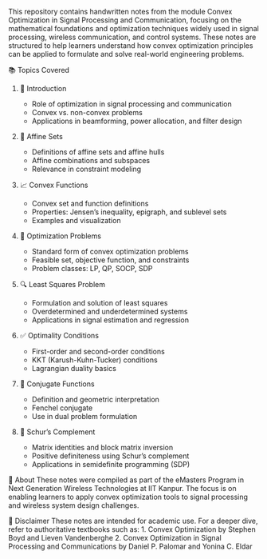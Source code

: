 This repository contains handwritten notes from the module Convex Optimization in Signal Processing and Communication, 
focusing on the mathematical foundations and optimization techniques widely used in signal processing, wireless communication, and control systems.
These notes are structured to help learners understand how convex optimization principles can be applied to formulate and solve real-world engineering problems.

📚 Topics Covered
1. 🧭 Introduction
     - Role of optimization in signal processing and communication
     - Convex vs. non-convex problems
     - Applications in beamforming, power allocation, and filter design

2. 📐 Affine Sets
     - Definitions of affine sets and affine hulls
     - Affine combinations and subspaces
     - Relevance in constraint modeling

3. 📈 Convex Functions
     - Convex set and function definitions
     - Properties: Jensen’s inequality, epigraph, and sublevel sets
     - Examples and visualization

4. 🧩 Optimization Problems
     - Standard form of convex optimization problems
     - Feasible set, objective function, and constraints
     - Problem classes: LP, QP, SOCP, SDP

5. 🔍 Least Squares Problem
     - Formulation and solution of least squares
     - Overdetermined and underdetermined systems
     - Applications in signal estimation and regression

6. ✅ Optimality Conditions
     - First-order and second-order conditions
     - KKT (Karush-Kuhn-Tucker) conditions
     - Lagrangian duality basics

7. 🔄 Conjugate Functions
     - Definition and geometric interpretation
     - Fenchel conjugate
     - Use in dual problem formulation

8. 🧮 Schur’s Complement
     - Matrix identities and block matrix inversion
     - Positive definiteness using Schur’s complement
     - Applications in semidefinite programming (SDP)

🏫 About
These notes were compiled as part of the eMasters Program in Next Generation Wireless Technologies at IIT Kanpur. 
The focus is on enabling learners to apply convex optimization tools to signal processing and wireless system design challenges.

📌 Disclaimer
These notes are intended for academic use. For a deeper dive, refer to authoritative textbooks such as:
     1. Convex Optimization by Stephen Boyd and Lieven Vandenberghe
     2. Convex Optimization in Signal Processing and Communications by Daniel P. Palomar and Yonina C. Eldar

